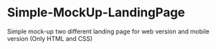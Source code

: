 # Simple-MockUp-LandingPage
Simple mock-up two different landing page for web version and mobile version (Only HTML and CSS)
